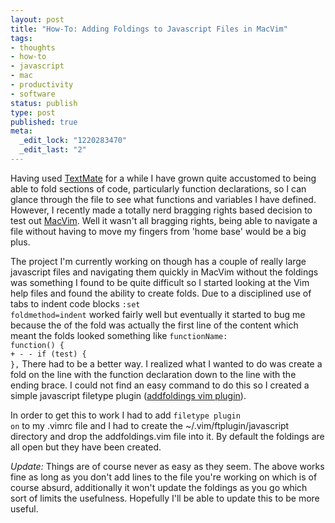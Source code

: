 ```yaml
--- 
layout: post
title: "How-To: Adding Foldings to Javascript Files in MacVim"
tags: 
- thoughts
- how-to
- javascript
- mac
- productivity
- software
status: publish
type: post
published: true
meta: 
  _edit_lock: "1220283470"
  _edit_last: "2"
---
```

Having used <a href="http://macromates.com/" title="TextMate - The Missing Editor for Mac OS S">TextMate</a> for a while I have grown quite accustomed to being able to fold sections of code, particularly function declarations, so I can glance through the file to see what functions and variables I have defined. However, I recently made a totally nerd bragging rights based decision to test out <a href="http://code.google.com/p/macvim/" title="macvim - Google Code">MacVim</a>. Well it wasn't all bragging rights, being able to navigate a file without having to move my fingers from 'home base' would be a big plus.

The project I'm currently working on though has a couple of really large javascript files and navigating them quickly in MacVim without the foldings was something I found to be quite difficult so I started looking at the Vim help files and found the ability to create folds. Due to a disciplined use of tabs to indent code blocks <code>:set foldmethod=indent</code> worked fairly well but eventually it started to bug me because the of the fold was actually the first line of the content which meant the folds looked something like <code>functionName: function() {<br />+ - - if (test) {<br />},</code>
There had to be a better way. I realized what I wanted to do was create a fold on the line with the function declaration down to the line with the ending brace. I could not find an easy command to do this so I created a simple javascript filetype plugin (<a href='/img/blog/addfoldings.vim'>addfoldings vim plugin</a>).

In order to get this to work I had to add <code>filetype plugin on</code> to my .vimrc file and I had to create the ~/.vim/ftplugin/javascript directory and drop the addfoldings.vim file into it. By default the foldings are all open but they have been created.

<em>Update: </em>Things are of course never as easy as they seem. The above works fine as long as you don't add lines to the file you're working on which is of course absurd, additionally it won't update the foldings as you go which sort of limits the usefulness. Hopefully I'll be able to update this to be more useful.

